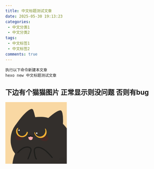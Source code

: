 ```yaml
---
title: 中文标题测试文章
date: 2025-05-30 19:13:23
categories: 
 - 中文分类1
 - 中文分类2
tags: 
 - 中文标签1
 - 中文标签2
comments: true
---
```


```
执行以下命令新建本文章
hexo new 中文标题测试文章

```

## 下边有个猫猫图片 正常显示则没问题 否则有bug

![web-app-manifest-192x192](2025-05-30-中文标题测试文章/web-app-manifest-192x192.png)

